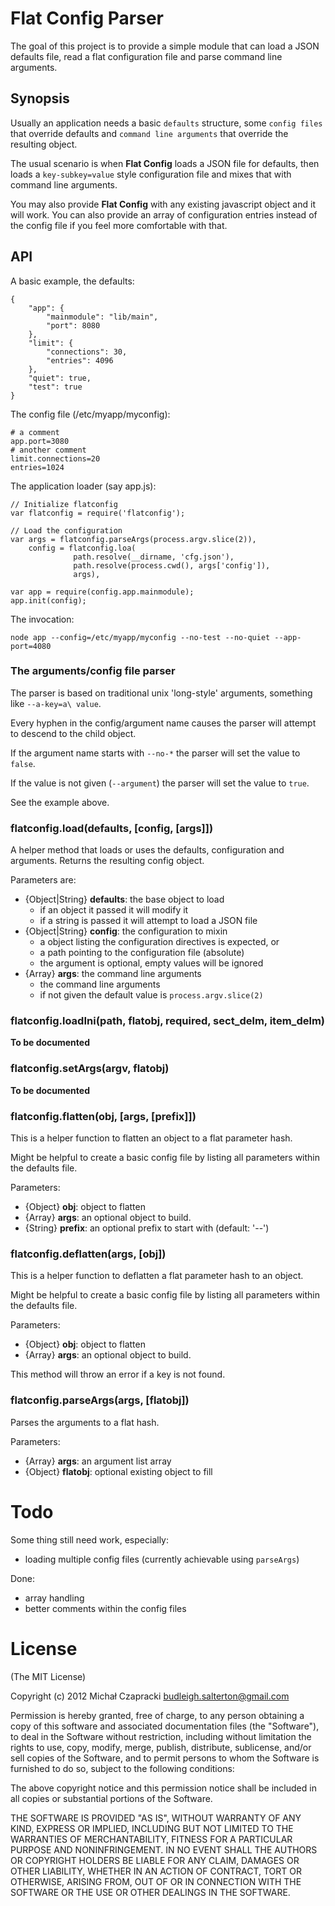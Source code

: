Flat Config Parser
====================

The goal of this project is to provide a simple module that can load a JSON 
defaults file, read a flat configuration file and parse command line arguments.

Synopsis
----------

Usually an application needs a basic `defaults` structure, some `config files` 
that override defaults and `command line arguments` that override the resulting
object.

The usual scenario is when **Flat Config** loads a JSON file for defaults,
then loads a `key-subkey=value` style configuration file and mixes that with 
command line arguments.

You may also provide **Flat Config** with any existing javascript object and
it will work. You can also provide an array of configuration entries instead of
the config file if you feel more comfortable with that.

API
-----

A basic example, the defaults:

    {
        "app": {
            "mainmodule": "lib/main", 
            "port": 8080
        }, 
        "limit": {
            "connections": 30,
            "entries": 4096
        },
        "quiet": true,
        "test": true
    }

The config file (/etc/myapp/myconfig):
    
    # a comment
    app.port=3080
    # another comment
    limit.connections=20
    entries=1024

The application loader (say app.js):

    // Initialize flatconfig
    var flatconfig = require('flatconfig');
    
    // Load the configuration
    var args = flatconfig.parseArgs(process.argv.slice(2)),
        config = flatconfig.loa(
                  path.resolve(__dirname, 'cfg.json'), 
                  path.resolve(process.cwd(), args['config']),
                  args),
    
    var app = require(config.app.mainmodule);
    app.init(config);

The invocation:
    
    node app --config=/etc/myapp/myconfig --no-test --no-quiet --app-port=4080

### The arguments/config file parser

The parser is based on traditional unix 'long-style' arguments, something like
`--a-key=a\ value`. 

Every hyphen in the config/argument name causes the parser will attempt to 
descend to the child object.

If the argument name starts with `--no-*` the parser will set the value to
`false`.

If the value is not given (`--argument`) the parser will set the value to
`true`.

See the example above.

### flatconfig.load(defaults, [config, [args]])

A helper method that loads or uses the defaults, configuration and arguments.
Returns the resulting config object.

Parameters are:
 
* {Object|String} **defaults**: the base object to load
  - if an object it passed it will modify it
  - if a string is passed it will attempt to load a JSON file
* {Object|String} **config**: the configuration to mixin
  - a object listing the configuration directives is expected, or
  - a path pointing to the configuration file (absolute)
  - the argument is optional, empty values will be ignored
* {Array} **args**: the command line arguments
  - the command line arguments
  - if not given the default value is `process.argv.slice(2)`

### flatconfig.loadIni(path, flatobj, required, sect_delm, item_delm)

**To be documented**

### flatconfig.setArgs(argv, flatobj)

**To be documented**

### flatconfig.flatten(obj, [args, [prefix]])

This is a helper function to flatten an object to a flat parameter hash.

Might be helpful to create a basic config file by listing all parameters 
within the defaults file.

Parameters:

* {Object} **obj**: object to flatten
* {Array} **args**: an optional object to build.
* {String} **prefix**: an optional prefix to start with (default: '--')

### flatconfig.deflatten(args, [obj])

This is a helper function to deflatten a flat parameter hash to an object.

Might be helpful to create a basic config file by listing all parameters 
within the defaults file.

Parameters:

* {Object} **obj**: object to flatten
* {Array} **args**: an optional object to build.

This method will throw an error if a key is not found.

### flatconfig.parseArgs(args, [flatobj])

Parses the arguments to a flat hash.

Parameters:

* {Array} **args**: an argument list array
* {Object} **flatobj**: optional existing object to fill


Todo
======

Some thing still need work, especially:

* loading multiple config files (currently achievable using `parseArgs`)

Done:

* array handling
* better comments within the config files

License
=========

(The MIT License)

Copyright (c) 2012 Michał Czapracki budleigh.salterton@gmail.com

Permission is hereby granted, free of charge, to any person obtaining a copy
of this software and associated documentation files (the "Software"), to deal
in the Software without restriction, including without limitation the rights
to use, copy, modify, merge, publish, distribute, sublicense, and/or sell
copies of the Software, and to permit persons to whom the Software is
furnished to do so, subject to the following conditions:

The above copyright notice and this permission notice shall be included in
all copies or substantial portions of the Software.

THE SOFTWARE IS PROVIDED "AS IS", WITHOUT WARRANTY OF ANY KIND, EXPRESS OR
IMPLIED, INCLUDING BUT NOT LIMITED TO THE WARRANTIES OF MERCHANTABILITY,
FITNESS FOR A PARTICULAR PURPOSE AND NONINFRINGEMENT. IN NO EVENT SHALL THE
AUTHORS OR COPYRIGHT HOLDERS BE LIABLE FOR ANY CLAIM, DAMAGES OR OTHER
LIABILITY, WHETHER IN AN ACTION OF CONTRACT, TORT OR OTHERWISE, ARISING FROM,
OUT OF OR IN CONNECTION WITH THE SOFTWARE OR THE USE OR OTHER DEALINGS IN
THE SOFTWARE.
